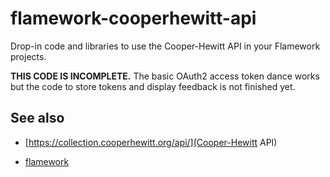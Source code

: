 flamework-cooperhewitt-api
==

Drop-in code and libraries to use the Cooper-Hewitt API in your Flamework projects.

**THIS CODE IS INCOMPLETE.** The basic OAuth2 access token dance works but the
code to store tokens and display feedback is not finished yet. 

See also
--

* [https://collection.cooperhewitt.org/api/](Cooper-Hewitt API)

* [flamework](https://github.com/exflickr/flamework)
